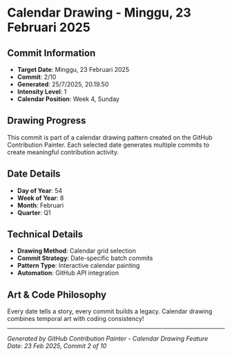# Calendar Drawing - Minggu, 23 Februari 2025

## Commit Information
- **Target Date**: Minggu, 23 Februari 2025
- **Commit**: 2/10
- **Generated**: 25/7/2025, 20.19.50
- **Intensity Level**: 1
- **Calendar Position**: Week 4, Sunday

## Drawing Progress
This commit is part of a calendar drawing pattern created on the GitHub Contribution Painter.
Each selected date generates multiple commits to create meaningful contribution activity.

## Date Details
- **Day of Year**: 54
- **Week of Year**: 8
- **Month**: Februari
- **Quarter**: Q1

## Technical Details
- **Drawing Method**: Calendar grid selection
- **Commit Strategy**: Date-specific batch commits
- **Pattern Type**: Interactive calendar painting
- **Automation**: GitHub API integration

## Art & Code Philosophy
Every date tells a story, every commit builds a legacy. 
Calendar drawing combines temporal art with coding consistency!

---
*Generated by GitHub Contribution Painter - Calendar Drawing Feature*
*Date: 23 Feb 2025, Commit 2 of 10*